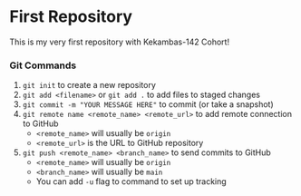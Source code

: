 # First Repository

This is my very first repository with Kekambas-142 Cohort!

### Git Commands
1. `git init` to create a new repository
2. `git add <filename>` or `git add .` to add files to staged changes
3. `git commit -m "YOUR MESSAGE HERE"` to commit (or take a snapshot)
4. `git remote name <remote_name> <remote_url>` to add remote connection to GitHub
   - `<remote_name>` will usually be `origin` 
   - `<remote_url>` is the URL to GitHub repository 
5. `git push <remote_name> <branch_name>` to send commits to GitHub
    - `<remote_name>` will usually be `origin` 
    - `<branch_name>` will usually be `main` 
    - You can add `-u` flag to command to set up tracking 